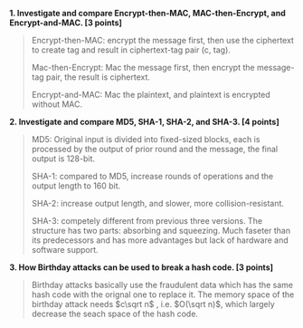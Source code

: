 **1. Investigate and compare Encrypt-then-MAC, MAC-then-Encrypt, and Encrypt-and-MAC. [3 points]**

>Encrypt-then-MAC: encrypt the message first, then use the ciphertext to create tag and result in ciphertext-tag pair (c, tag).
>
>Mac-then-Encrypt: Mac the message first, then encrypt the message-tag pair, the result is ciphertext.
>
>Encrypt-and-MAC: Mac the plaintext, and plaintext is encrypted without MAC.

**2. Investigate and compare MD5, SHA-1, SHA-2, and SHA-3. [4 points]**

>MD5: Original input is divided into fixed-sized blocks, each is processed by the output of prior round and the message, the final output is 128-bit.
>
>SHA-1: compared to MD5, increase rounds of operations and the output length to 160 bit.
>
>SHA-2: increase output length, and slower, more collision-resistant.
>
>SHA-3: competely different from previous three versions. The structure has two parts: absorbing and squeezing. Much faseter than its predecessors and has more advantages but lack of hardware and software support.

**3. How Birthday attacks can be used to break a hash code. [3 points]**

>Birthday attacks basically use the fraudulent data which has the same hash code with the orignal one to replace it. The memory space of the birthday attack needs $c\sqrt n$ , i.e. $O(\sqrt n)$, which largely decrease the seach space of the hash code.